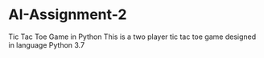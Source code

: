 # AI-Assignment-2
Tic Tac Toe Game in Python
This is a two player tic tac toe game designed in language Python 3.7

